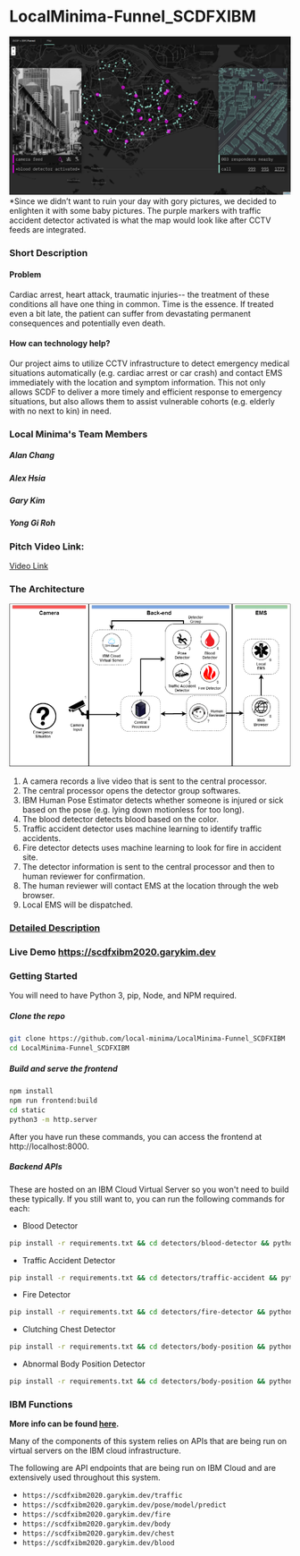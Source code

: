 # LocalMinima-Funnel_SCDFXIBM

![Screenshot](docs/screenshot.png)
*Since we didn’t want to ruin your day with gory pictures, we decided to enlighten it with some baby pictures. The purple markers with traffic accident detector activated is what the map would look like after CCTV feeds are integrated.
### Short Description
#### Problem
Cardiac arrest, heart attack, traumatic injuries-- the treatment of these conditions all have one thing in common. Time is the essence. If treated even a bit late, the patient can suffer from devastating permanent consequences and potentially even death.
#### How can technology help?
Our project aims to utilize CCTV infrastructure to detect emergency medical situations automatically (e.g. cardiac arrest or car crash) and contact EMS immediately with the location and symptom information. This not only allows SCDF to deliver a more timely and efficient response to emergency situations, but also allows them to assist vulnerable cohorts (e.g. elderly with no next to kin) in need.

### Local Minima's Team Members
##### Alan Chang
##### Alex Hsia
##### Gary Kim
##### Yong Gi Roh

### Pitch Video Link: 
[Video Link](https://www.youtube.com/watch?v=wgscROZJBu8)

### The Architecture

![Our Project's Architecture](docs/Project_Architecture_Final_v4.png)
1. A camera records a live video that is sent to the central processor.
2. The central processor opens the detector group softwares.
3. IBM Human Pose Estimator detects whether someone is injured or sick based on the pose (e.g. lying down motionless for too long).
4. The blood detector detects blood based on the color.
5. Traffic accident detector uses machine learning to identify traffic accidents.
6. Fire detector detects uses machine learning to look for fire in accident site.
7. The detector information is sent to the central processor and then to human reviewer for confirmation.
8. The human reviewer will contact EMS at the location through the web browser.
9. Local EMS will be dispatched.

### [Detailed Description](https://docs.google.com/document/d/1YqrppUyYvqs1jqTFJ0CxOdZnRa1BEf_VNqFxH6yRMlk/edit?usp=sharing)

### Live Demo <https://scdfxibm2020.garykim.dev>

### Getting Started

You will need to have Python 3, pip, Node, and NPM required. 

##### Clone the repo

```bash
git clone https://github.com/local-minima/LocalMinima-Funnel_SCDFXIBM
cd LocalMinima-Funnel_SCDFXIBM
```

##### Build and serve the frontend

```bash
npm install
npm run frontend:build
cd static
python3 -m http.server
```

After you have run these commands, you can access the frontend at http://localhost:8000.

##### Backend APIs

These are hosted on an IBM Cloud Virtual Server so you won't need to build these typically. If you still want to, you can run the following commands for each:

* Blood Detector

```bash
pip install -r requirements.txt && cd detectors/blood-detector && python blood_detector.py
```

* Traffic Accident Detector

```bash
pip install -r requirements.txt && cd detectors/traffic-accident && python detect_traffic.py
```

* Fire Detector

```bash
pip install -r requirements.txt && cd detectors/fire-detector && python detect_fire.py
```

* Clutching Chest Detector

```bash
pip install -r requirements.txt && cd detectors/body-position && python clutching_chest_detector.py
```

* Abnormal Body Position Detector

```bash
pip install -r requirements.txt && cd detectors/body-position && python main.py
```

### IBM Functions

**More info can be found [here](docs/IBM.md).**

Many of the components of this system relies on APIs that are being run on virtual servers on the IBM cloud infrastructure.

The following are API endpoints that are being run on IBM Cloud and are extensively used throughout this system.

* `https://scdfxibm2020.garykim.dev/traffic`
* `https://scdfxibm2020.garykim.dev/pose/model/predict`
* `https://scdfxibm2020.garykim.dev/fire`
* `https://scdfxibm2020.garykim.dev/body`
* `https://scdfxibm2020.garykim.dev/chest`
* `https://scdfxibm2020.garykim.dev/blood`
